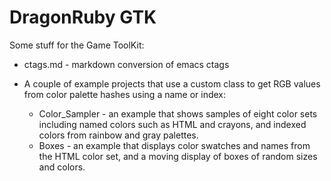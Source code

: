 # DragonRuby GTK

Some stuff for the Game ToolKit:

- ctags.md - markdown conversion of emacs ctags

- A couple of example projects that use a custom class to get RGB values from color palette hashes using a name or index:
    - Color_Sampler - an example that shows samples of eight color sets including named colors such as HTML and crayons, and indexed colors from rainbow and gray palettes.
    - Boxes - an example that displays color swatches and names from the HTML color set, and a moving display of boxes of random sizes and colors.

